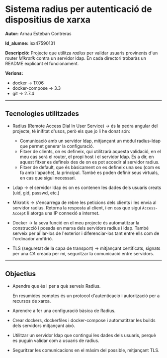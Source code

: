 # Sistema radius per autenticació de dispositius de xarxa

**Autor:** Arnau Esteban Contreras

**Id_alumne:** isx47590131

**Descripció:** Projecte que utilitza *radius* per validar usuaris provinents d'un router *Mikrotik* contra un servidor ldap. En cada directori trobaràs un README explicant el funcionament.

**Verions:** 

+ docker -> 17.06
+ docker-compose -> 3.3
+ git -> 2.7.4
    
-------

## Tecnologies utilitzades

- Radius (Remote Access Dial In User Service) -> és la pedra angular del projecte, té inifitat d'usos, però els que jo li he donat són:

    - Comunicació amb un servidor ldap, mitjançant un mòdul radius-ldap que permet generar la configuració.
    - Fitxer de clients, on es defineix, qui utilitzarà aquesta validació, en el meu cas serà el router, el propi host i el servidor ldap. És a dir, en aquest fitxer es defineix des de on es pot accedir al servidor radius.
    - Fitxer de default, que és bàsicament on es defineix una seu (com es fa amb l'apache), la principal. També es poden definir seus virtuals, en cas que sigui necessari.

- Ldap -> el servidor ldap és on es contenen les dades dels usuaris creats (uid, gid, passwd, etc.)

- Mikrotik -> s'encarrega de rebre les peticions dels clients i les envia al servidor radius. Retorna la resposta al client, i en cas que sigui `Access-Accept` li atorga una IP connexió a internet.

- Docker -> la seva funció en el meu projecte és automatitzar la construcció  i posada en marxa dels servidors radius i ldap. També serveix per aïllar-los de l'exterior i diferenciar-los tant entre ells com de l'ordinador amfitrió.

- TLS (seguretat de la capa de transport) -> mitjançant certificats, signats per una *CA* creada per mi, seguritzar la comunicació entre servidors.

---

## Objectius

- Apendre que és i per a què serveix Radius.

    En resumides comptes és un protocol d'autenticació i autorització per a recursos de xarxa.

- Aprendre a fer una configuració bàsica de Radius.

- Crear dockers, dockerfiles i docker-compose i automatitzar les builds dels servidors mitjançant això.

- Utilitzar un servidor ldap que contingui les dades dels usuaris, perquè es puguin validar com a usuaris de radius.

- Seguritzar les comunicacions en el màxim del possible, mitjançant TLS.